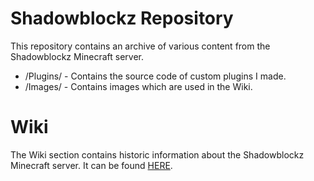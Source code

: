 # Shadowblockz Repository
This repository contains an archive of various content from the Shadowblockz Minecraft server.
* /Plugins/ - Contains the source code of custom plugins I made.
* /Images/ - Contains images which are used in the Wiki.


# Wiki
The Wiki section contains historic information about the Shadowblockz Minecraft server.
It can be found [HERE](https://github.com/MattJonesDev/Shadowblockz/wiki/What's-this%3F).
